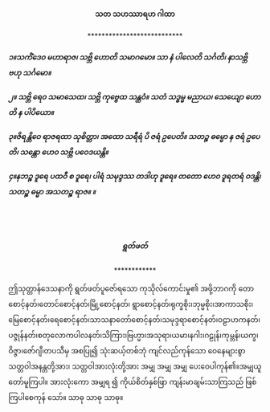 <h4 style="text-align:center">သတ သဟဿာရဟ ဂါထာ</h4>
<p style="text-align:center">***************************</p>

<h5>၁။သကိံဒေ၀ မဟာရာဇ၊ သဗ္ဘိ ဟောတိ သမာဂမော။ သာ နံ ပါလေတိ သင်္ဂတိ၊ နာသဗ္ဘိ ဗဟု သင်္ဂမော။
<br><br>
၂။ သဗ္ဘိ ရေ၀ သမာသေထ၊ သဗ္ဘိ ကုဗ္ဗေထ သန္ထဝံ။ သတံ သဒ္ဓမ္မ မညာယ၊ သေယျော ဟောတိ န ပါပိယော။
<br><br>
၃။ဇိရန္တိဝေ ရာဇရထာ သုစိတ္တာ၊ အထော သရီရံ ပိ ဇရံ ဥပေတိ။ သတဉ္စ ဓမ္မော န ဇရံ ဥပေတိ၊ သန္တော ဟေ၀ သဗ္ဘိ ပဝေဒယန္တိ။
<br><br>
၄။နဘဉ္စ ဒူရေ ပထဝီ စ ဒူရေ၊ ပါရံ သမုဒ္ဒဿ တဒါဟု ဒူရေ။ တတော ဟေ၀ ဒူရတရံ ဝဒန္တိ၊ သတဉ္စ ဓမ္မာ အသတဉ္စ ရာဇ။ ။</h5>
<br>
<br>
<h5 style="text-align:center">ရွတ်ဖတ်</h5>
<p style="text-align:center">************</p>
ဤသုတ္တာန်ဒေသနာကို ရွတ်ဖတ်ပူဇော်ရသော ကုသိုလ်ကောင်းမှု၏ အဖို့ဘာဂကို တောစောင့်နတ်၊တောင်စောင့်နတ်၊မြို့စောင့်နတ်၊ ရွာစောင့်နတ်၊ရုက္ခစိုး၊ဘုမ္မစိုး၊အာကာသစိုး၊မြေစောင့်နတ်၊ရေစောင့်နတ်၊သာသနာတော်စောင့်နတ်၊သမုဒ္ဒရာစောင့်နတ်၊ဝဠာဟကနတ်၊ပဇ္ဇုန်နတ်၊စတုလောကပါလနတ်၊သိကြား၊ဗြဟ္မာ၊အသုရာ၊ယမာ၊နဂါး၊ဂဠုန်၊ကုမ္ဘန်၊ယက္ခ၊ဝိဇ္ဇာ၊ဇော်ဂျီ၊တပသီမှ 
အစပြု၍ သုံးဆယ့်တစ်ဘုံ ကျင်လည်ကုန်သော ဝေနေများစွာ သတ္တဝါအနန္တတို့အား၊ သတ္တဝါအားလုံးတို့အား အမျှ အမျှ အမျှ ပေးဝေပါကုန်၏။အမျှယူတော်မူကြပါ။
အားလုံးကော အမျှရ ၍ ကိုယ်စိတ်နှစ်ဖြာ ကျန်းမာချမ်းသာကြသည် ဖြစ်ကြပါစေကုန် သော်။ သာဓု သာဓု သာဓု။
